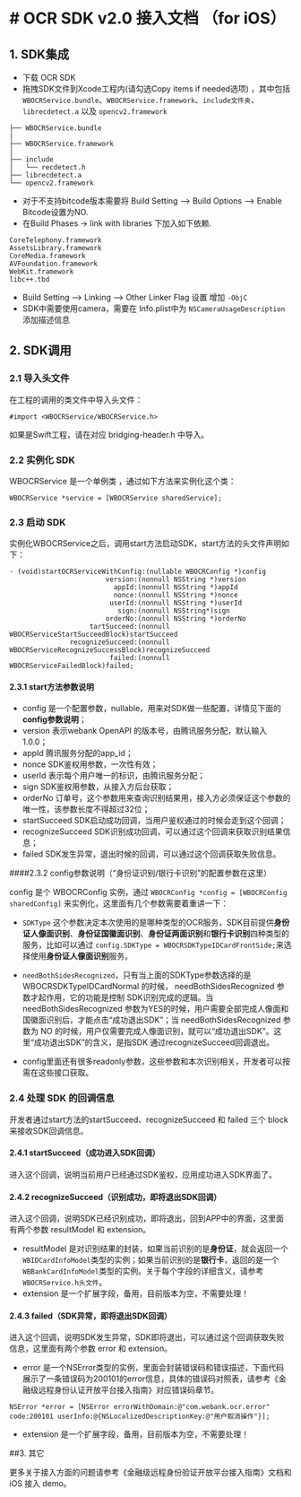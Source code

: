 # # OCR SDK v2.0 接入文档 （for iOS）

## 1. SDK集成

- 下载 OCR SDK
- 拖拽SDK文件到Xcode工程内(请勾选Copy items if needed选项) ，其中包括`WBOCRService.bundle`、`WBOCRService.framework`、`include文件夹`、`librecdetect.a` 以及 `opencv2.framework`

```
├── WBOCRService.bundle
|
├── WBOCRService.framework
│   
├── include
│   └── recdetect.h
├── librecdetect.a
└── opencv2.framework
```
- 对于不支持bitcode版本需要将 Build Setting --> Build Options --> Enable Bitcode设置为NO.
- 在Build Phases -> link with libraries 下加入如下依赖.

```
CoreTelephony.framework
AssetsLibrary.framework
CoreMedia.framework
AVFoundation.framework
WebKit.framework
libc++.tbd

```


- Build Setting --> Linking --> Other Linker Flag 设置 增加 `-ObjC` 
- SDK中需要使用camera，需要在 Info.plist中为 `NSCameraUsageDescription` 添加描述信息

## 2. SDK调用


###  2.1 导入头文件

在工程的调用的类文件中导入头文件：

```
#import <WBOCRService/WBOCRService.h>
```

如果是Swift工程，请在对应 bridging-header.h 中导入。

### 2.2 实例化 SDK

WBOCRService 是一个单例类 ，通过如下方法来实例化这个类：

```
WBOCRService *service = [WBOCRService sharedService];
```
### 2.3 启动 SDK

实例化WBOCRService之后，调用start方法启动SDK，start方法的头文件声明如下：

```
- (void)startOCRServiceWithConfig:(nullable WBOCRConfig *)config
                        version:(nonnull NSString *)version
                          appId:(nonnull NSString *)appId
                          nonce:(nonnull NSString *)nonce
                         userId:(nonnull NSString *)userId
                           sign:(nonnull NSString*)sign
                        orderNo:(nonnull NSString *)orderNo
                    tartSucceed:(nonnull WBOCRServiceStartSucceedBlock)startSucceed
               recognizeSucceed:(nonnull WBOCRServiceRecognizeSuccessBlock)recognizeSucceed
                         failed:(nonnull WBOCRServiceFailedBlock)failed;
```


#### 2.3.1 start方法参数说明

- config 是一个配置参数，nullable，用来对SDK做一些配置，详情见下面的**config参数说明**；
- version 表示webank OpenAPI 的版本号，由腾讯服务分配，默认输入 1.0.0；
- appId 腾讯服务分配的app_id；
- nonce SDK鉴权用参数，一次性有效；
- userId 表示每个用户唯一的标识，由腾讯服务分配；
- sign SDK鉴权用参数，从接入方后台获取；
- orderNo 订单号，这个参数用来查询识别结果用，接入方必须保证这个参数的唯一性，该参数长度不得超过32位；
- startSucceed SDK启动成功回调，当用户鉴权通过的时候会走到这个回调；
- recognizeSucceed SDK识别成功回调，可以通过这个回调来获取识别结果信息；
- failed SDK发生异常，退出时候的回调，可以通过这个回调获取失败信息。


####2.3.2 config参数说明（“身份证识别/银行卡识别”的配置参数在这里）

config 是个 WBOCRConfig 实例，通过 `WBOCRConfig *config = [WBOCRConfig sharedConfig]` 来实例化，这里面有几个参数需要着重讲一下：

- `SDKType` 这个参数决定本次使用的是哪种类型的OCR服务，SDK目前提供**身份证人像面识别**、**身份证国徽面识别**、**身份证两面识别**和**银行卡识别**四种类型的服务，比如可以通过 `config.SDKType = WBOCRSDKTypeIDCardFrontSide;`来选择使用**身份证人像面识别**服务。

- `needBothSidesRecognized`，只有当上面的SDKType参数选择的是 WBOCRSDKTypeIDCardNormal 的时候， needBothSidesRecognized 参数才起作用，它的功能是控制 SDK识别完成的逻辑。当 needBothSidesRecognized 参数为YES的时候，用户需要全部完成人像面和国徽面识别后，才能点击“成功退出SDK”；当 needBothSidesRecognized 参数为 NO 的时候，用户仅需要完成人像面识别，就可以“成功退出SDK”。这里“成功退出SDK”的含义，是指SDK 通过recognizeSucceed回调退出。
- config里面还有很多readonly参数，这些参数和本次识别相关，开发者可以按需在这些接口获取。



### 2.4 处理 SDK 的回调信息

开发者通过start方法的startSucceed、recognizeSucceed 和 failed 三个 block 来接收SDK回调信息。


#### 2.4.1 startSucceed（成功进入SDK回调）

进入这个回调，说明当前用户已经通过SDK鉴权，应用成功进入SDK界面了。

#### 2.4.2 recognizeSucceed（识别成功，即将退出SDK回调）

进入这个回调，说明SDK已经识别成功，即将退出，回到APP中的界面，这里面有两个参数 resultModel 和 extension。

- resultModel 是对识别结果的封装，如果当前识别的是**身份证**，就会返回一个`WBIDCardInfoModel`类型的实例；如果当前识别的是**银行卡**，返回的是一个`WBBankCardInfoModel`类型的实例。关于每个字段的详细含义，请参考`WBOCRService.h头文件`。
- extension 是一个扩展字段，备用，目前版本为空，不需要处理！

#### 2.4.3 failed（SDK异常，即将退出SDK回调）

进入这个回调，说明SDK发生异常，SDK即将退出，可以通过这个回调获取失败信息，这里面有两个参数 error 和 extension。

- error 是一个NSError类型的实例，里面会封装错误码和错误描述，下面代码展示了一条错误码为200101的error信息，具体的错误码对照表，请参考《金融级远程身份认证开放平台接入指南》对应错误码章节。

```
NSError *error = [NSError errorWithDomain:@"com.webank.ocr.error" code:200101 userInfo:@{NSLocalizedDescriptionKey:@"用户取消操作"}];
```

- extension 是一个扩展字段，备用，目前版本为空，不需要处理！

##3. 其它

更多关于接入方面的问题请参考《金融级远程身份验证开放平台接入指南》文档和 iOS 接入 demo。






